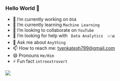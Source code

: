 ### Hello World  👋


- 🔭 I’m currently working on     ``` DSA ```
- 🌱 I’m currently learning  ``` Machine Learning ```
- 👯 I’m looking to collaborate on ``` YouTube ```
- 🤔 I’m looking for help with ``` Data Analytics  📈📊```
- 💬 Ask me about ```Anything```
- 📫 How to reach me: tvenkatesh799@gmail.com
- 😄 Pronouns ```He/Him```
- ⚡ Fun fact ```introextrovert ```
<img src = "https://github-readme-stats.vercel.app/api?username=venkatesh799&&show_icons=true&title_color=#FF5733&icon_color=bb2acf&text_color=#EE5D0B&bg_color=EE5D0B" >
